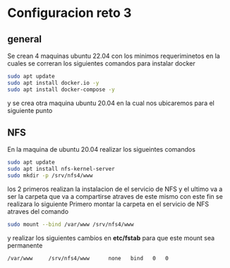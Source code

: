 # Configuracion reto 3
## general
Se crean 4 maquinas ubuntu 22.04 con los minimos requeriminetos en la cuales se correran los siguientes comandos para instalar docker 
```bash
sudo apt update
sudo apt install docker.io -y
sudo apt install docker-compose -y
```
y se crea otra maquina ubuntu 20.04 en la cual nos ubicaremos para el siguiente punto

## NFS
En la maquina de ubuntu 20.04 realizar los sigueintes comandos
```bash
sudo apt update
sudo apt install nfs-kernel-server
sudo mkdir -p /srv/nfs4/www
```
los 2 primeros realizan la instalacion de el servicio de NFS y el ultimo va a ser la carpeta que va a compartirse atraves de este mismo con este fin se realizara lo siguiente
Primero montar la carpeta en el servicio de NFS atraves del comando 
```bash
sudo mount --bind /var/www /srv/nfs4/www
```
y realizar los siguientes cambios en **etc/fstab** para que este mount sea permanente
```
/var/www     /srv/nfs4/www      none   bind   0   0
```
